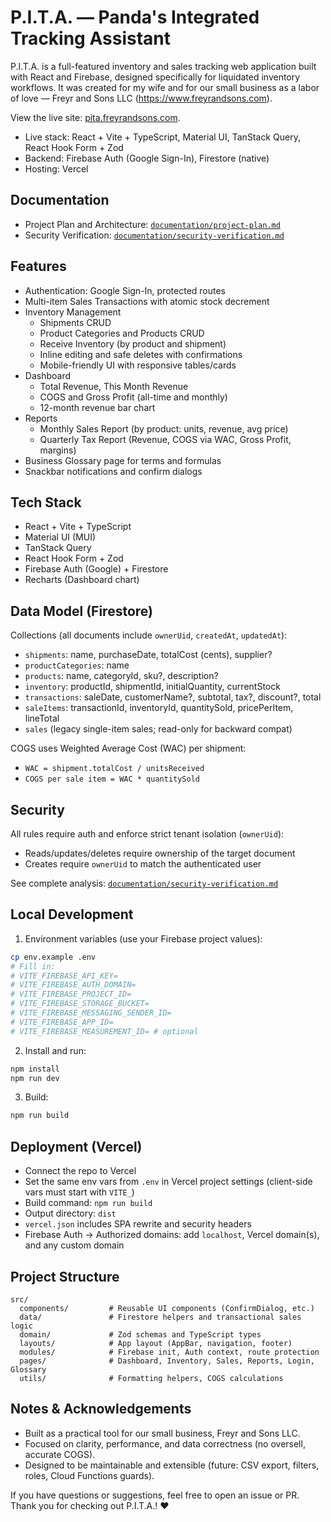# P.I.T.A. — Panda's Integrated Tracking Assistant

P.I.T.A. is a full-featured inventory and sales tracking web application built with React and Firebase, designed specifically for liquidated inventory workflows. It was created for my wife and for our small business as a labor of love — Freyr and Sons LLC (https://www.freyrandsons.com).

View the live site: [pita.freyrandsons.com](https://pita.freyrandsons.com).

- Live stack: React + Vite + TypeScript, Material UI, TanStack Query, React Hook Form + Zod
- Backend: Firebase Auth (Google Sign-In), Firestore (native)
- Hosting: Vercel

## Documentation

- Project Plan and Architecture: [`documentation/project-plan.md`](./documentation/project-plan.md)
- Security Verification: [`documentation/security-verification.md`](./documentation/security-verification.md)

## Features

- Authentication: Google Sign-In, protected routes
- Multi-item Sales Transactions with atomic stock decrement
- Inventory Management
  - Shipments CRUD
  - Product Categories and Products CRUD
  - Receive Inventory (by product and shipment)
  - Inline editing and safe deletes with confirmations
  - Mobile-friendly UI with responsive tables/cards
- Dashboard
  - Total Revenue, This Month Revenue
  - COGS and Gross Profit (all-time and monthly)
  - 12-month revenue bar chart
- Reports
  - Monthly Sales Report (by product: units, revenue, avg price)
  - Quarterly Tax Report (Revenue, COGS via WAC, Gross Profit, margins)
- Business Glossary page for terms and formulas
- Snackbar notifications and confirm dialogs

## Tech Stack

- React + Vite + TypeScript
- Material UI (MUI)
- TanStack Query
- React Hook Form + Zod
- Firebase Auth (Google) + Firestore
- Recharts (Dashboard chart)

## Data Model (Firestore)

Collections (all documents include `ownerUid`, `createdAt`, `updatedAt`):
- `shipments`: name, purchaseDate, totalCost (cents), supplier?
- `productCategories`: name
- `products`: name, categoryId, sku?, description?
- `inventory`: productId, shipmentId, initialQuantity, currentStock
- `transactions`: saleDate, customerName?, subtotal, tax?, discount?, total
- `saleItems`: transactionId, inventoryId, quantitySold, pricePerItem, lineTotal
- `sales` (legacy single-item sales; read-only for backward compat)

COGS uses Weighted Average Cost (WAC) per shipment:
- `WAC = shipment.totalCost / unitsReceived`
- `COGS per sale item = WAC * quantitySold`

## Security

All rules require auth and enforce strict tenant isolation (`ownerUid`):
- Reads/updates/deletes require ownership of the target document
- Creates require `ownerUid` to match the authenticated user

See complete analysis: [`documentation/security-verification.md`](./documentation/security-verification.md)

## Local Development

1) Environment variables (use your Firebase project values):

```bash
cp env.example .env
# Fill in:
# VITE_FIREBASE_API_KEY=
# VITE_FIREBASE_AUTH_DOMAIN=
# VITE_FIREBASE_PROJECT_ID=
# VITE_FIREBASE_STORAGE_BUCKET=
# VITE_FIREBASE_MESSAGING_SENDER_ID=
# VITE_FIREBASE_APP_ID=
# VITE_FIREBASE_MEASUREMENT_ID= # optional
```

2) Install and run:

```bash
npm install
npm run dev
```

3) Build:

```bash
npm run build
```

## Deployment (Vercel)

- Connect the repo to Vercel
- Set the same env vars from `.env` in Vercel project settings (client-side vars must start with `VITE_`)
- Build command: `npm run build`
- Output directory: `dist`
- `vercel.json` includes SPA rewrite and security headers
- Firebase Auth → Authorized domains: add `localhost`, Vercel domain(s), and any custom domain

## Project Structure

```
src/
  components/         # Reusable UI components (ConfirmDialog, etc.)
  data/               # Firestore helpers and transactional sales logic
  domain/             # Zod schemas and TypeScript types
  layouts/            # App layout (AppBar, navigation, footer)
  modules/            # Firebase init, Auth context, route protection
  pages/              # Dashboard, Inventory, Sales, Reports, Login, Glossary
  utils/              # Formatting helpers, COGS calculations
```

## Notes & Acknowledgements

- Built as a practical tool for our small business, Freyr and Sons LLC.
- Focused on clarity, performance, and data correctness (no oversell, accurate COGS).
- Designed to be maintainable and extensible (future: CSV export, filters, roles, Cloud Functions guards).

If you have questions or suggestions, feel free to open an issue or PR. Thank you for checking out P.I.T.A.! ❤️
